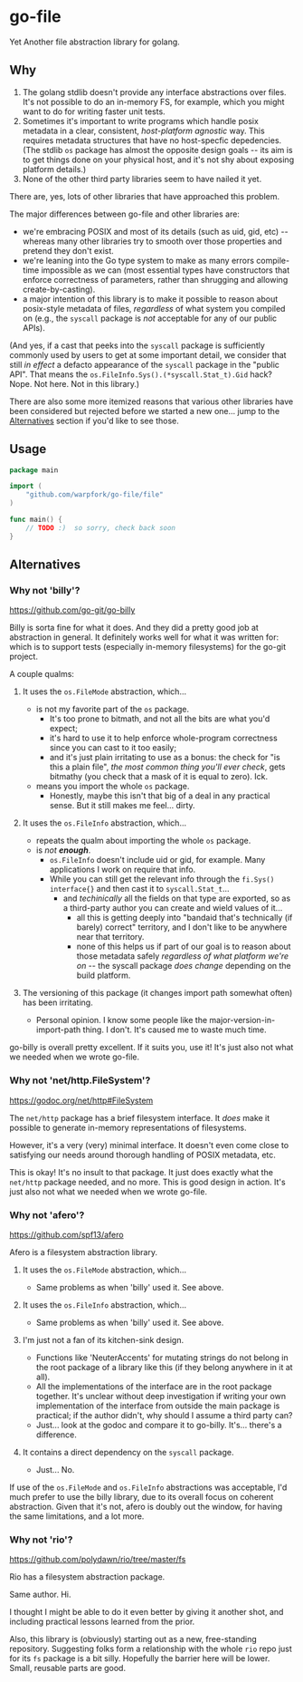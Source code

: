 go-file
=======

Yet Another file abstraction library for golang.

Why
---

1. The golang stdlib doesn't provide any interface abstractions over files.  It's not possible to do an in-memory FS, for example, which you might want to do for writing faster unit tests.
2. Sometimes it's important to write programs which handle posix metadata in a clear, consistent, _host-platform agnostic_ way.  This requires metadata structures that have no host-specfic depedencies.
  (The stdlib `os` package has almost the opposite design goals -- its aim is to get things done on your physical host, and it's not shy about exposing platform details.)
3. None of the other third party libraries seem to have nailed it yet.

There are, yes, lots of other libraries that have approached this problem.

The major differences between go-file and other libraries are:

- we're embracing POSIX and most of its details (such as uid, gid, etc) -- whereas many other libraries try to smooth over those properties and pretend they don't exist.
- we're leaning into the Go type system to make as many errors compile-time impossible as we can (most essential types have constructors that enforce correctness of parameters, rather than shrugging and allowing create-by-casting).
- a major intention of this library is to make it possible to reason about posix-style metadata of files, _regardless_ of what system you compiled on (e.g., the `syscall` package is *not* acceptable for any of our public APIs).

(And yes, if a cast that peeks into the `syscall` package is sufficiently commonly used by users to get at some important detail,
we consider that still _in effect_ a defacto appearance of the `syscall` package in the "public API".
That means the `os.FileInfo.Sys().(*syscall.Stat_t).Gid` hack?  Nope.  Not here.  Not in this library.)

There are also some more itemized reasons that various other libraries have been considered but rejected before we started a new one... jump to the [Alternatives](#alternatives) section if you'd like to see those.


Usage
-----

```go
package main

import (
	"github.com/warpfork/go-file/file"
)

func main() {
	// TODO :)  so sorry, check back soon
}
```


Alternatives
------------

### Why not 'billy'?

https://github.com/go-git/go-billy

Billy is sorta fine for what it does.  And they did a pretty good job at abstraction in general.
It definitely works well for what it was written for: which is to support tests (especially in-memory filesystems) for the go-git project.

A couple qualms:

1. It uses the `os.FileMode` abstraction, which...
	- is not my favorite part of the `os` package.
		- It's too prone to bitmath, and not all the bits are what you'd expect;
		- it's hard to use it to help enforce whole-program correctness since you can cast to it too easily;
		- and it's just plain irritating to use as a bonus: the check for "is this a plain file", _the most common thing you'll ever check_, gets bitmathy (you check that a mask of it is equal to zero).  Ick.
	- means you import the whole `os` package.
		- Honestly, maybe this isn't that big of a deal in any practical sense.  But it still makes me feel... dirty.

2. It uses the `os.FileInfo` abstraction, which...
	- repeats the qualm about importing the whole `os` package.
	- is _not **enough**_.
		- `os.FileInfo` doesn't include uid or gid, for example.  Many applications I work on require that info.
		- While you can still get the relevant info through the `fi.Sys() interface{}` and then cast it to `syscall.Stat_t`...
			- and _techinically_ all the fields on that type are exported, so as a third-party author you can create and wield values of it...
				- all this is getting deeply into "bandaid that's technically (if barely) correct" territory, and I don't like to be anywhere near that territory.
				- none of this helps us if part of our goal is to reason about those metadata safely _regardless of what platform we're on_ -- the syscall package _does change_ depending on the build platform.

3. The versioning of this package (it changes import path somewhat often) has been irritating.
	- Personal opinion.  I know some people like the major-version-in-import-path thing.  I don't.  It's caused me to waste much time.

go-billy is overall pretty excellent.  If it suits you, use it!
It's just also not what we needed when we wrote go-file.

### Why not 'net/http.FileSystem'?

https://godoc.org/net/http#FileSystem

The `net/http` package has a brief filesystem interface.  It _does_ make it possible to generate in-memory representations of filesystems.

However, it's a very (very) minimal interface.  It doesn't even come close to satisfying our needs around thorough handling of POSIX metadata, etc.

This is okay!  It's no insult to that package.  It just does exactly what the `net/http` package needed, and no more.  This is good design in action.
It's just also not what we needed when we wrote go-file.

### Why not 'afero'?

https://github.com/spf13/afero

Afero is a filesystem abstraction library.

1. It uses the `os.FileMode` abstraction, which...
	- Same problems as when 'billy' used it.  See above.

2. It uses the `os.FileInfo` abstraction, which...
	- Same problems as when 'billy' used it.  See above.

3. I'm just not a fan of its kitchen-sink design.
	- Functions like 'NeuterAccents' for mutating strings do not belong in the root package of a library like this (if they belong anywhere in it at all).
	- All the implementations of the interface are in the root package together.  It's unclear without deep investigation if writing your own implementation of the interface from outside the main package is practical; if the author didn't, why should I assume a third party can?
	- Just... look at the godoc and compare it to go-billy.  It's... there's a difference.

4. It contains a direct dependency on the `syscall` package.
	- Just... No.

If use of the `os.FileMode` and `os.FileInfo` abstractions was acceptable, I'd much prefer to use the billy library, due to its overall focus on coherent abstraction.
Given that it's not, afero is doubly out the window, for having the same limitations, and a lot more.

### Why not 'rio'?

https://github.com/polydawn/rio/tree/master/fs

Rio has a filesystem abstraction package.

Same author.  Hi.

I thought I might be able to do it even better by giving it another shot, and including practical lessons learned from the prior.

Also, this library is (obviously) starting out as a new, free-standing repository.  Suggesting folks form a relationship with the whole `rio` repo just for its `fs` package is a bit silly.
Hopefully the barrier here will be lower.  Small, reusable parts are good.
